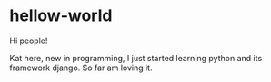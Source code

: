# hellow-world
Hi people!


Kat here, new in programming, I just started learning python and its framework django.
So far am loving it.
